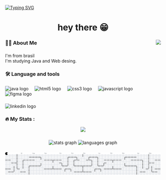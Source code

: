 [![Typing SVG](https://readme-typing-svg.demolab.com/?lines=Welcome;Rodrigo's+repository)](https://git.io/typing-svg)

###

<h1 align="center">hey there 😁</h1>


###

<h3 align="left">👩‍💻  About Me   <img  align="right" height="150" src="https://media.giphy.com/media/M9gbBd9nbDrOTu1Mqx/giphy.gif"  /></h3>

###

<p align="left">I'm from brasil<br>I'm studying Java and Web desing.
</p>

###

<h3 align="left">🛠 Language and tools</h3>

###

<div align="left">
  <img src="https://cdn.jsdelivr.net/gh/devicons/devicon/icons/java/java-original.svg" height="40" alt="java logo"  />
  <img width="12" />
  <img src="https://cdn.jsdelivr.net/gh/devicons/devicon/icons/html5/html5-original.svg" height="40" alt="html5 logo"  />
  <img width="12" />
  <img src="https://cdn.jsdelivr.net/gh/devicons/devicon/icons/css3/css3-original.svg" height="40" alt="css3 logo"  />
  <img width="12" />
  <img src="https://cdn.jsdelivr.net/gh/devicons/devicon/icons/javascript/javascript-original.svg" height="40" alt="javascript logo"  />
  <img width="12" />
  <img src="https://cdn.jsdelivr.net/gh/devicons/devicon/icons/figma/figma-original.svg" height="40" alt="figma logo"  />
</div>

###




###

<div align="left">
  <img src="https://img.shields.io/static/v1?message=LinkedIn&logo=linkedin&label=&color=0077B5&logoColor=white&labelColor=&style=for-the-badge" height="25" alt="linkedin logo"  />
</div>

###

<h3 align="left">🔥   My Stats :</h3>
<div align="center">
  <img src="https://visitor-badge.laobi.icu/badge?page_id=RodrigoJPSilva.RodrigoJPSilva&"  />
</div>

###

<div align="center">
  <img src="https://github-readme-stats.vercel.app/api?username=RodrigoJPSilva&hide_title=false&hide_rank=false&show_icons=true&include_all_commits=true&count_private=true&disable_animations=false&theme=dracula&locale=en&hide_border=false&order=1" height="150" alt="stats graph"  />
  <img src="https://github-readme-stats.vercel.app/api/top-langs?username=RodrigoJPSilva&locale=en&hide_title=false&layout=compact&card_width=320&langs_count=5&theme=dracula&hide_border=false&order=2" height="150" alt="languages graph"  />
</div>

###

<picture>
  <source media="(prefers-color-scheme: dark)" srcset="https://raw.githubusercontent.com/RodrigoJPSilva/RodrigoJPSilva/output/pacman-contribution-graph-dark.svg">
  <source media="(prefers-color-scheme: light)" srcset="https://raw.githubusercontent.com/RodrigoJPSilva/RodrigoJPSilva/output/pacman-contribution-graph.svg">
  <img alt="pacman contribution graph" src="https://raw.githubusercontent.com/RodrigoJPSilva/RodrigoJPSilva/output/pacman-contribution-graph.svg">
</picture>

###
